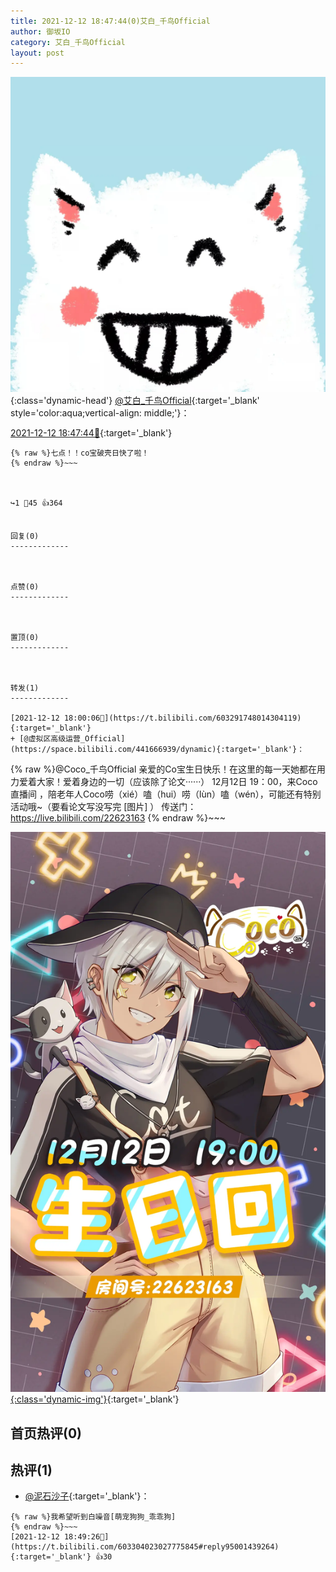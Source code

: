 ```yaml
---
title: 2021-12-12 18:47:44(0)艾白_千鸟Official
author: 御坂IO
category: 艾白_千鸟Official
layout: post
---
```


![img](/images/9ae8b9445fd0665cc014d9080156a45271be73c6.jpg){:class='dynamic-head'}
[@艾白_千鸟Official](https://space.bilibili.com/334537711/dynamic){:target='_blank' style='color:aqua;vertical-align: middle;'}：

[2021-12-12 18:47:44🔗](https://t.bilibili.com/603304023027775845){:target='_blank'}

~~~
{% raw %}七点！！co宝破壳日快了啦！
{% endraw %}~~~



↪️1 💬45 👍364


回复(0)
-------------



点赞(0)
-------------



置顶(0)
-------------



转发(1)
-------------

[2021-12-12 18:00:06🔗](https://t.bilibili.com/603291748014304119){:target='_blank'}
+ [@虚拟区高级运营_Official](https://space.bilibili.com/441666939/dynamic){:target='_blank'}：
~~~
{% raw %}@Coco_千鸟Official 亲爱的Co宝生日快乐！在这里的每一天她都在用力爱着大家！爱着身边的一切（应该除了论文······）
12月12日 19：00，来Coco直播间 ，陪老年人Coco唠（xié）嗑（hui）唠（lùn）嗑（wén），可能还有特别活动哦~（要看论文写没写完 [图片] ）
传送门：https://live.bilibili.com/22623163 
{% endraw %}~~~


[![img](/images/888220eb7e12e1227573ef80bc6617faf0c6828f.jpg){:class='dynamic-img'}](/images/888220eb7e12e1227573ef80bc6617faf0c6828f.jpg){:target='_blank'}




首页热评(0)
-------------



热评(1)
-------------

+ [@泥石沙子](https://space.bilibili.com/392692322/dynamic){:target='_blank'}：
~~~
{% raw %}我希望听到白噪音[萌宠狗狗_乖乖狗]
{% endraw %}~~~
[2021-12-12 18:49:26🔗](https://t.bilibili.com/603304023027775845#reply95001439264){:target='_blank'} 👍30


